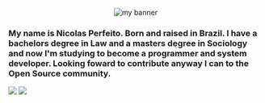 <p align="center">
<img src="https://user-images.githubusercontent.com/87723398/143372328-532cc5ae-47c5-453c-a834-5cb0e9789359.jpg" alt="my banner">
</p>

### My name is Nicolas Perfeito. Born and raised in Brazil. I have a bachelors degree in Law and a masters degree in Sociology and now I'm studying to become a programmer and system developer. Looking foward to contribute anyway I can to the Open Source community.

<a href = "mailto:nicolas.perfeito@gmail.com"><img src="https://img.shields.io/badge/Gmail-D14836?style=for-the-badge&logo=gmail&logoColor=white" target="_blank"></a>
<a href="https://www.linkedin.com/in/nicolas-perfeito" target="_blank"><img src="https://img.shields.io/badge/-LinkedIn-%230077B5?style=for-the-badge&logo=linkedin&logoColor=white" target="_blank"></a>